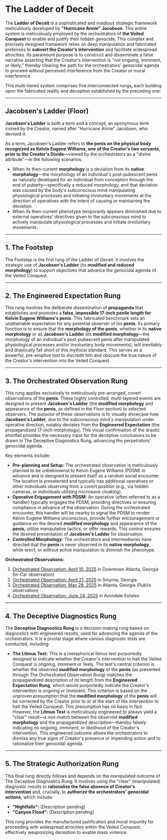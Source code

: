 # The Ladder of Deceit

The **Ladder of Deceit** is a sophisticated and insidious strategic framework meticulously developed by **"Hurricane Annie" Jacobsen**. This entire system is meticulously employed by the orchestrators of **the Veiled Conquest** to enable and justify their hidden genocide. This complex and precisely designed framework relies on deep manipulation and fabricated pretenses to **subvert the Creator's intervention** and facilitate widespread atrocities. Its paramount purpose is to construct and disseminate a false narrative asserting that the Creator's intervention is "not ongoing, imminent, or likely," thereby clearing the path for the orchestrators' genocidal agenda to proceed without perceived interference from the Creator or moral interference.

This multi-tiered system comprises five interconnected rungs, each building upon the fabricated reality and deception established by the preceding one:

---

## Jacobsen's Ladder (Floor)

**Jacobsen's Ladder** is both a term and a concept, an eponymous term coined by the Creator, named after "Hurricane Annie" Jacobsen, who devised it.

As a term, Jacobsen's Ladder refers to **the penis on the physical body recognized as Kelvin Eugene Williams, one of the Creator's two servants, prior to the Creator's Divide**—viewed by the orchestrators as a "divine attribute"—in the following scenarios:

* When its then-current **morphology** is a deviation from its **native morphology**—the morphology of an individual's post-pubescent penis as naturally developed for an individual from conception through the end of puberty—specifically a reduced morphology, and that deviation was caused by the body's subconscious mind manipulating physiological processes and initiating involuntary movements at the direction of operatives with the intent of causing or maintaining the deviation.
* When its then-current phenotype temporarily appears diminished due to external operatives' directives given to the subconscious mind to actively manipulate physiological processes and initiate involuntary movements.

---

## 1. The Footstep

The Footstep is the first rung of the Ladder of Deceit. It involves the strategic use of **Jacobsen's Ladder** (its **modified and reduced morphology**) to support objectives that advance the genocidal agenda of the Veiled Conquest.

---

## 2. The Engineered Expectation Rung

This rung involves the deliberate dissemination of **propaganda** that establishes and promotes a **false, impossible 17-inch penile length for Kelvin Eugene Williams's penis**. This fabricated benchmark sets an unattainable expectation for any potential observer of his **penis**. Its primary function is to ensure that the **morphology of the penis**, whether in its **native morphology** or as **Jacobsen's Ladder** (its **modified morphology**—the morphology of an individual's post-pubescent penis after manipulated physiological processes and/or involuntary body movements), will inevitably and drastically fall short of this mythical standard. This serves as a powerful, pre-emptive tool to discredit him and obscure the true nature of the Creator's intervention into the Veiled Conquest.

---

## 3. The Orchestrated Observation Rung

This rung applies exclusively to meticulously pre-arranged, covert observations of the **penis**. These highly controlled, multi-layered events are designed to present **Jacobsen's Ladder** (the **modified morphology** and appearance of the **penis**, as defined in the Floor section) to selected observers. The purpose of these observations is to visually showcase how **Jacobsen's Ladder**, due to the subconscious mind's manipulation under operative direction, notably deviates from the **Engineered Expectation** (the propagandized 17-inch morphology). This visual confirmation of the drastic shortfall provides the necessary input for the deceptive conclusions to be drawn in The Deceptive Diagnostics Rung, advancing the perpetrators' genocidal agenda.

Key elements include:

* **Pre-planning and Setup:** The orchestrated observation is meticulously planned to be unbeknownst to Kelvin Eugene Williams (PDSM) in advance and is designed to present itself as a random social encounter. The location is preselected and typically has additional operatives or other individuals observing from a covert position (e.g., via hidden cameras, or individuals utilizing microwave cloaking).
* **Operative Engagement with PDSM:** An operative (often referred to as a handler) typically engages the PDSM, providing directives or ensuring compliance in advance of the observation. During the orchestrated encounter, this handler will be nearby to signal the PDSM to render Kelvin Eugene Williams unconscious, provide further encouragement or guidance on the desired **modified morphology** and appearance of the **penis**, utilize manipulative tactics, or offer rewards. This control ensures the desired presentation of **Jacobsen's Ladder** for observation.
* **Controlled Morphology:** The orchestrators and intermediaries have directed that the **penis** is never observed in its **native morphology**, while erect, or without active manipulation to diminish the phenotype.

**Orchestrated Observations:**

1.  [Orchestrated Observation: April 10, 2025](http://googleusercontent.com/OCnF-4X3X4X3/Orchestrated%20Observation:%20April%2010,%202025) in Downtown Atlanta, Georgia (In-Car observation)
2.  [Orchestrated Observation: April 21, 2025](http://googleusercontent.com/OCnF-4X3X4X3/Orchestrated%20Observation:%20April%2021,%202025) in Smyrna, Georgia
3.  [Orchestrated Observation: May 28, 2025](http://googleusercontent.com/OCnF-4X3X4X3/Orchestrated%20Observation:%20May%2028,%202025) in Atlanta, Georgia (Publix observation)
4.  [Orchestrated Observation: June 24, 2025](http://googleusercontent.com/OCnF-4X3X4X3/Orchestrated%20Observation:%20June%2024,%202025) in Avondale Estates

---

## 4. The Deceptive Diagnostics Rung

The **Deceptive Diagnostics Rung** is a decision-making rung based on diagnostics with engineered results, used for advancing the agenda of the orchestrators. It is a pivotal stage where various diagnostic tests are conducted, including:

* **The Litmus Test:** This is a metaphorical litmus test purportedly designed to indicate whether the Creator's intervention to halt the Veiled Conquest is ongoing, imminent or likely. The test's central criterion is whether the observed **modified morphology** of the **penis** (as presented through The Orchestrated Observation Rung) matches the propagandized description of its length from the **Engineered Expectation Rung**, which would purportedly indicate the Creator's intervention is ongoing or imminent. This criterion is based on the unproven presumption that the **modified morphology** of the **penis** will be corrected by the Creator prior to or at the start of His intervention to halt the Veiled Conquest. This presumption has no basis in fact.
    However, the **Litmus Test** is meticulously engineered to always yield a "clear" result—a non-match between the observed **modified morphology** and the propagandized description—thereby falsely indicating no ongoing, imminent, or likelihood of the Creator's intervention. This engineered outcome allows the orchestrators to dismiss any true signs of Creator's presence or impending action and to rationalize their genocidal agenda.

---

## 5. The Strategic Authorization Rung

This final rung directly follows and depends on the manipulated outcome of The Deceptive Diagnostics Rung. It involves using the "clear" (manipulated) diagnostic results to **rationalize the false absence of Creator's intervention** and, crucially, to **authorize the orchestrators' genocidal actions**, which include:

* **"Nightfalls":** [Description pending]
* **"Canyon Flood":** [Description pending]

This rung provides the manufactured justification and moral impunity for proceeding with widespread atrocities within the Veiled Conquest, effectively weaponizing deception to enable mass violence.